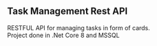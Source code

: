 <h2>Task Management Rest API</h2>
RESTFUL API for managing tasks in form of cards.<br>
Project done in .Net Core 8 and MSSQL
